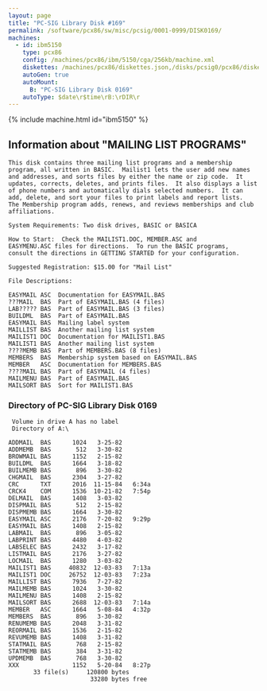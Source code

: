 ```yaml
---
layout: page
title: "PC-SIG Library Disk #169"
permalink: /software/pcx86/sw/misc/pcsig/0001-0999/DISK0169/
machines:
  - id: ibm5150
    type: pcx86
    config: /machines/pcx86/ibm/5150/cga/256kb/machine.xml
    diskettes: /machines/pcx86/diskettes.json,/disks/pcsig0/pcx86/diskettes.json
    autoGen: true
    autoMount:
      B: "PC-SIG Library Disk 0169"
    autoType: $date\r$time\rB:\rDIR\r
---
```


{% include machine.html id="ibm5150" %}

## Information about "MAILING LIST PROGRAMS"

    This disk contains three mailing list programs and a membership
    program, all written in BASIC.  Mailist1 lets the user add new names
    and addresses, and sorts files by either the name or zip code.  It
    updates, corrects, deletes, and prints files.  It also displays a list
    of phone numbers and automatically dials selected numbers.  It can
    add, delete, and sort your files to print labels and report lists.
    The Membership program adds, renews, and reviews memberships and club
    affiliations.
    
    System Requirements: Two disk drives, BASIC or BASICA
    
    How to Start:  Check the MAILIST1.DOC, MEMBER.ASC and
    EASYMENU.ASC files for directions.  To run the BASIC programs,
    consult the directions in GETTING STARTED for your configuration.
    
    Suggested Registration: $15.00 for "Mail List"
    
    File Descriptions:
    
    EASYMAIL ASC  Documentation for EASYMAIL.BAS
    ???MAIL  BAS  Part of EASYMAIL.BAS (4 files)
    LAB????? BAS  Part of EASYMAIL.BAS (3 files)
    BUILDML  BAS  Part of EASYMAIL.BAS
    EASYMAIL BAS  Mailing label system
    MAILLIST BAS  Another mailing list system
    MAILIST1 DOC  Documentation for MAILIST1.BAS
    MAILIST1 BAS  Another mailing list system
    ????MEMB BAS  Part of MEMBERS.BAS (8 files)
    MEMBERS  BAS  Membership system based on EASYMAIL.BAS
    MEMBER   ASC  Documentation for MEMBERS.BAS
    ????MAIL BAS  Part of EASYMAIL (4 files)
    MAILMENU BAS  Part of EASYMAIL.BAS
    MAILSORT BAS  Sort for MAILIST1.BAS

### Directory of PC-SIG Library Disk 0169

     Volume in drive A has no label
     Directory of A:\

    ADDMAIL  BAS      1024   3-25-82
    ADDMEMB  BAS       512   3-30-82
    BROWMAIL BAS      1152   2-15-82
    BUILDML  BAS      1664   3-18-82
    BUILMEMB BAS       896   3-30-82
    CHGMAIL  BAS      2304   3-27-82
    CRC      TXT      2016  11-15-84   6:34a
    CRCK4    COM      1536  10-21-82   7:54p
    DELMAIL  BAS      1408   3-03-82
    DISPMAIL BAS       512   2-15-82
    DISPMEMB BAS      1664   3-30-82
    EASYMAIL ASC      2176   7-20-82   9:29p
    EASYMAIL BAS      1408   2-15-82
    LABMAIL  BAS       896   3-05-82
    LABPRINT BAS      4480   4-03-82
    LABSELEC BAS      2432   3-17-82
    LISTMAIL BAS      2176   3-27-82
    LOCMAIL  BAS      1280   3-03-82
    MAILIST1 BAS     40832  12-03-83   7:13a
    MAILIST1 DOC     26752  12-03-83   7:23a
    MAILLIST BAS      7936   7-27-82
    MAILMEMB BAS      1024   3-30-82
    MAILMENU BAS      1408   2-15-82
    MAILSORT BAS      2688  12-03-83   7:14a
    MEMBER   ASC      1664   5-08-84   4:32p
    MEMBERS  BAS       896   3-30-82
    RENUMEMB BAS      2048   3-31-82
    REORMAIL BAS      1536   2-15-82
    REVUMEMB BAS      1408   3-31-82
    STATMAIL BAS       768   2-15-82
    STATMEMB BAS       384   3-31-82
    UPDMEMB  BAS       768   3-30-82
    XXX               1152   5-20-84   8:27p
           33 file(s)     120800 bytes
                           33280 bytes free
